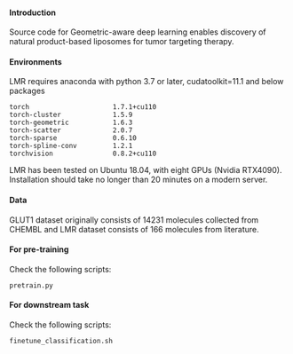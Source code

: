 ####  Introduction
Source code for Geometric-aware deep learning enables discovery of natural product-based liposomes for tumor targeting therapy.


####  Environments
LMR requires anaconda with python 3.7 or later, cudatoolkit=11.1 and below packages
```
torch                     1.7.1+cu110
torch-cluster             1.5.9
torch-geometric           1.6.3
torch-scatter             2.0.7
torch-sparse              0.6.10
torch-spline-conv         1.2.1
torchvision               0.8.2+cu110
```

LMR has been tested on Ubuntu 18.04, with eight GPUs (Nvidia RTX4090). Installation should take no longer than 20 minutes on a modern server.

#### Data
GLUT1 dataset originally consists of 14231 molecules collected from CHEMBL and LMR dataset consists of 166 molecules from literature.

####  For pre-training
Check the following scripts:
```
pretrain.py
```


####  For downstream task
Check the following scripts:

```
finetune_classification.sh
```
